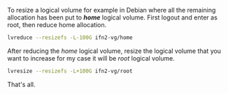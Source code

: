 To resize a logical volume for example in Debian where all the remaining allocation has been put to ***home*** logical volume. First logout and enter as root, then reduce home allocation.

```bash
lvreduce --resizefs -L-100G ifn2-vg/home
```

After reducing the *home* logical volume, resize the logical volume that you want to increase for my case it will be *root* logical volume.

```bash
lvresize --resizefs -L+100G ifn2-vg/root
```

That's all.